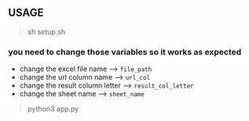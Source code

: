 ## USAGE

> sh setup.sh

### you need to change those variables so it works as expected

- change the excel file name --> `file_path`
- change the url column name --> `url_col`
- change the result column letter --> `result_col_letter`
- change the sheet name --> `sheet_name`


> python3 app.py